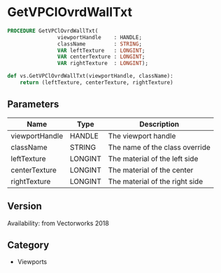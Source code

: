 # GetVPClOvrdWallTxt

```pascal
PROCEDURE GetVPClOvrdWallTxt(
				viewportHandle    : HANDLE;
				className         : STRING;
				VAR leftTexture   : LONGINT;
				VAR centerTexture : LONGINT;
				VAR rightTexture  : LONGINT);
```

```python
def vs.GetVPClOvrdWallTxt(viewportHandle, className):
    return (leftTexture, centerTexture, rightTexture)
```

## Parameters
|Name|Type|Description|
|---|---|---|
|viewportHandle|HANDLE|The viewport handle|
|className|STRING|The name of the class override|
|leftTexture|LONGINT|The material of the left side|
|centerTexture|LONGINT|The material of the center|
|rightTexture|LONGINT|The material of the right side|

## Version
Availability: from Vectorworks 2018

## Category
* Viewports

